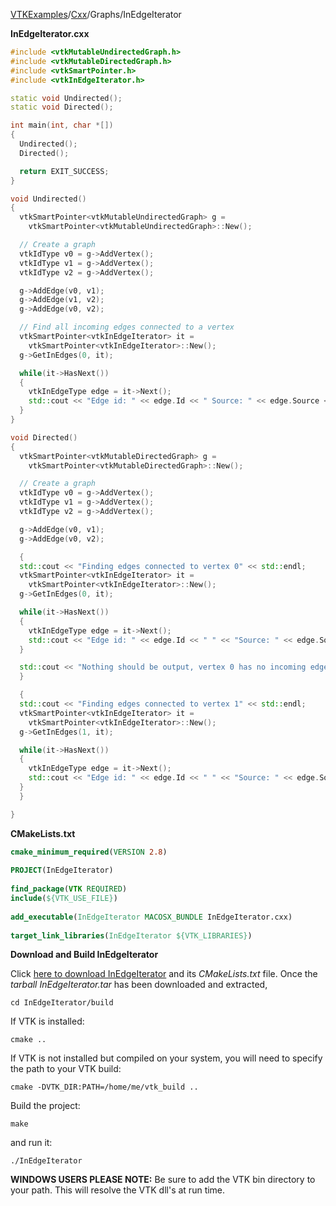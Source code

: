 [VTKExamples](Home)/[Cxx](Cxx)/Graphs/InEdgeIterator

**InEdgeIterator.cxx**
```c++
#include <vtkMutableUndirectedGraph.h>
#include <vtkMutableDirectedGraph.h>
#include <vtkSmartPointer.h>
#include <vtkInEdgeIterator.h>

static void Undirected();
static void Directed();

int main(int, char *[])
{
  Undirected();
  Directed();

  return EXIT_SUCCESS;
}

void Undirected()
{
  vtkSmartPointer<vtkMutableUndirectedGraph> g =
    vtkSmartPointer<vtkMutableUndirectedGraph>::New();

  // Create a graph
  vtkIdType v0 = g->AddVertex();
  vtkIdType v1 = g->AddVertex();
  vtkIdType v2 = g->AddVertex();

  g->AddEdge(v0, v1);
  g->AddEdge(v1, v2);
  g->AddEdge(v0, v2);

  // Find all incoming edges connected to a vertex
  vtkSmartPointer<vtkInEdgeIterator> it =
    vtkSmartPointer<vtkInEdgeIterator>::New();
  g->GetInEdges(0, it);

  while(it->HasNext())
  {
    vtkInEdgeType edge = it->Next();
    std::cout << "Edge id: " << edge.Id << " Source: " << edge.Source << std::endl;
  }
}

void Directed()
{
  vtkSmartPointer<vtkMutableDirectedGraph> g =
    vtkSmartPointer<vtkMutableDirectedGraph>::New();

  // Create a graph
  vtkIdType v0 = g->AddVertex();
  vtkIdType v1 = g->AddVertex();
  vtkIdType v2 = g->AddVertex();

  g->AddEdge(v0, v1);
  g->AddEdge(v0, v2);

  {
  std::cout << "Finding edges connected to vertex 0" << std::endl;
  vtkSmartPointer<vtkInEdgeIterator> it =
    vtkSmartPointer<vtkInEdgeIterator>::New();
  g->GetInEdges(0, it);

  while(it->HasNext())
  {
    vtkInEdgeType edge = it->Next();
    std::cout << "Edge id: " << edge.Id << " " << "Source: " << edge.Source << std::endl;
  }

  std::cout << "Nothing should be output, vertex 0 has no incoming edges!" << std::endl;
  }

  {
  std::cout << "Finding edges connected to vertex 1" << std::endl;
  vtkSmartPointer<vtkInEdgeIterator> it =
    vtkSmartPointer<vtkInEdgeIterator>::New();
  g->GetInEdges(1, it);

  while(it->HasNext())
  {
    vtkInEdgeType edge = it->Next();
    std::cout << "Edge id: " << edge.Id << " " << "Source: " << edge.Source << std::endl;
  }
  }

}
```
**CMakeLists.txt**
```cmake
cmake_minimum_required(VERSION 2.8)
 
PROJECT(InEdgeIterator)
 
find_package(VTK REQUIRED)
include(${VTK_USE_FILE})
 
add_executable(InEdgeIterator MACOSX_BUNDLE InEdgeIterator.cxx)
 
target_link_libraries(InEdgeIterator ${VTK_LIBRARIES})
```

**Download and Build InEdgeIterator**

Click [here to download InEdgeIterator](https://github.com/lorensen/VTKWikiExamplesTarballs/raw/master/InEdgeIterator.tar) and its *CMakeLists.txt* file.
Once the *tarball InEdgeIterator.tar* has been downloaded and extracted,
```
cd InEdgeIterator/build 
```
If VTK is installed:
```
cmake ..
```
If VTK is not installed but compiled on your system, you will need to specify the path to your VTK build:
```
cmake -DVTK_DIR:PATH=/home/me/vtk_build ..
```
Build the project:
```
make
```
and run it:
```
./InEdgeIterator
```
**WINDOWS USERS PLEASE NOTE:** Be sure to add the VTK bin directory to your path. This will resolve the VTK dll's at run time.

